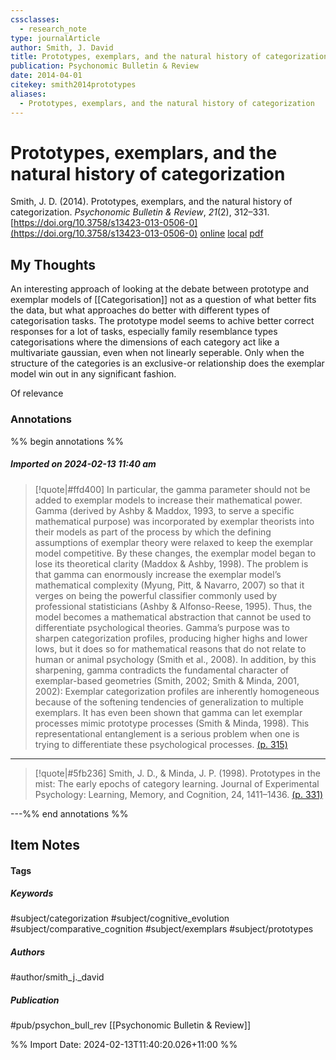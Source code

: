 ```yaml
---
cssclasses:
  - research_note
type: journalArticle
author: Smith, J. David
title: Prototypes, exemplars, and the natural history of categorization
publication: Psychonomic Bulletin & Review
date: 2014-04-01
citekey: smith2014prototypes
aliases:
  - Prototypes, exemplars, and the natural history of categorization
---
```


# Prototypes, exemplars, and the natural history of categorization

Smith, J. D. (2014). Prototypes, exemplars, and the natural history of categorization. _Psychonomic Bulletin & Review_, _21_(2), 312–331. [https://doi.org/10.3758/s13423-013-0506-0](https://doi.org/10.3758/s13423-013-0506-0)
[online](http://zotero.org/users/local/kZl3QdXV/items/QCSLUIHD) [local](zotero://select/library/items/QCSLUIHD) [pdf](file:///home/gjc216/Zotero/storage/YCIQ98LJ/Smith%20-%202014%20-%20Prototypes,%20exemplars,%20and%20the%20natural%20history%20of%20.pdf)
 


## My Thoughts

An interesting approach of looking at the debate between prototype and exemplar models of [[Categorisation]] not as a question of what better fits the data, but what approaches do better with different types of categorisation tasks. The prototype model seems to achive better correct responses for a lot of tasks, especially family resemblance types categorisations where the dimensions of each category act like a multivariate gaussian, even when not linearly seperable. Only when the structure of the categories is an exclusive-or relationship does the exemplar model win out in any significant fashion.

Of relevance 
 
### Annotations

%% begin annotations %%

##### Imported on 2024-02-13 11:40 am
>[!quote|#ffd400]
>In particular, the gamma parameter should not be added to exemplar models to increase their mathematical power. Gamma (derived by Ashby & Maddox, 1993, to serve a specific mathematical purpose) was incorporated by exemplar theorists into their models as part of the process by which the defining assumptions of exemplar theory were relaxed to keep the exemplar model competitive. By these changes, the exemplar model began to lose its theoretical clarity (Maddox & Ashby, 1998). The problem is that gamma can enormously increase the exemplar model’s mathematical complexity (Myung, Pitt, & Navarro, 2007) so that it verges on being the powerful classifier commonly used by professional statisticians (Ashby & Alfonso-Reese, 1995). Thus, the model becomes a mathematical abstraction that cannot be used to differentiate psychological theories. Gamma’s purpose was to sharpen categorization profiles, producing higher highs and lower lows, but it does so for mathematical reasons that do not relate to human or animal psychology (Smith et al., 2008). In addition, by this sharpening, gamma contradicts the fundamental character of exemplar-based geometries (Smith, 2002; Smith & Minda, 2001, 2002): Exemplar categorization profiles are inherently homogeneous because of the softening tendencies of generalization to multiple exemplars. It has even been shown that gamma can let exemplar processes mimic prototype processes (Smith & Minda, 1998). This representational entanglement is a serious problem when one is trying to differentiate these psychological processes. [(p. 315)](zotero://open-pdf/library/items/YCIQ98LJ?page=315&annotation=6YWIDB5C)

---
>[!quote|#5fb236]
>Smith, J. D., & Minda, J. P. (1998). Prototypes in the mist: The early epochs of category learning. Journal of Experimental Psychology: Learning, Memory, and Cognition, 24, 1411–1436. [(p. 331)](zotero://open-pdf/library/items/YCIQ98LJ?page=331&annotation=ESTDLWC2)

---%% end annotations %%

## Item Notes

#### Tags

##### Keywords

#subject/categorization #subject/cognitive_evolution #subject/comparative_cognition #subject/exemplars #subject/prototypes

##### Authors

#author/smith_j._david

##### Publication

#pub/psychon_bull_rev [[Psychonomic Bulletin & Review]]


%% Import Date: 2024-02-13T11:40:20.026+11:00 %%
